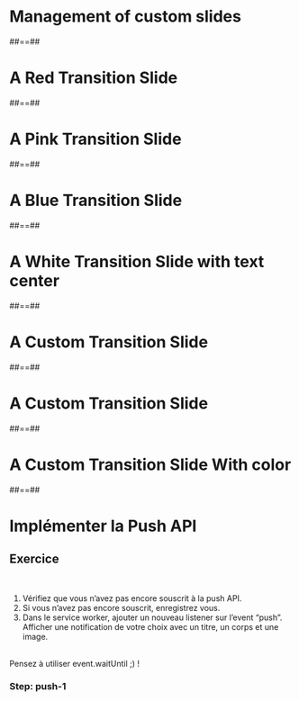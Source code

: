 
<!-- .slide: class="transition" -->

# Management of custom slides

##==##

<!-- .slide: class="transition-white sfeir-bg-red" -->

# A Red Transition Slide

##==##

<!-- .slide: class="transition-white sfeir-bg-pink" -->

# A Pink Transition Slide

##==##

<!-- .slide: class="transition-white sfeir-bg-blue" -->

# A Blue Transition Slide

##==##

<!-- .slide: class="transition-center sfeir-bg-white-4" -->

# A White Transition Slide with text center


##==##

<!-- .slide: data-background="./assets/images/dark_background.jpeg" class="transition-white" -->

# A Custom Transition Slide

##==##

<!-- .slide: data-background="./assets/images/city.jpeg" class="transition-center" -->

# A Custom Transition Slide 

##==##

<!-- .slide: data-background="#3d4349" class="transition" -->

# A Custom Transition Slide With color

##==##

<!-- .slide: class="exercice sfeir-bg-pink" -->

# Implémenter la Push API

## Exercice

<br>

1. Vérifiez que vous n’avez pas encore souscrit à la push API.
2. Si vous n’avez pas encore souscrit, enregistrez vous.
3. Dans le service worker, ajouter un nouveau listener sur l’event “push”. Afficher une notification de votre choix avec un titre, un corps et une image.

<br>
Pensez à utiliser event.waitUntil ;) !

### Step: push-1